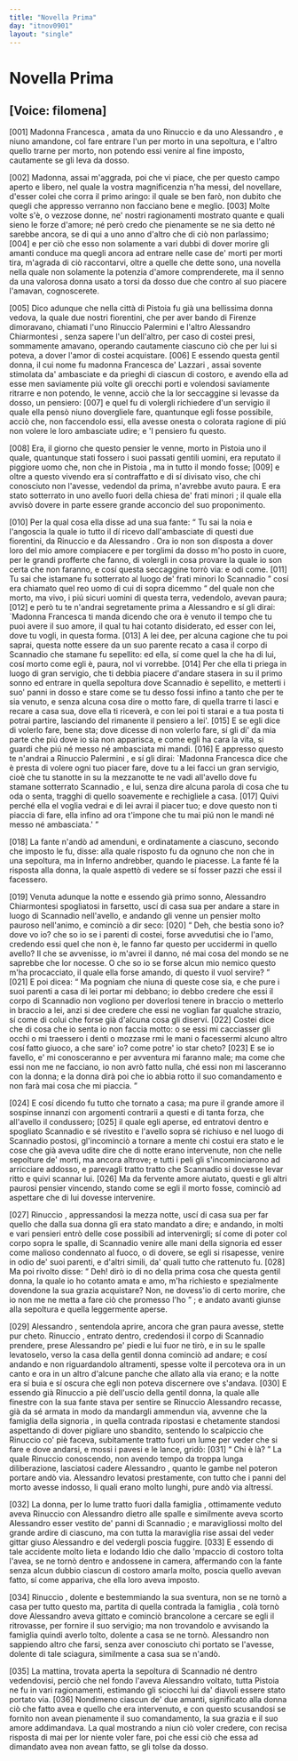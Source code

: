 ```yaml
---
title: "Novella Prima"
day: "itnov0901"
layout: "single"
---
```

<div id="nov0901" type="novella" who="filomena">
 <h1>
  Novella Prima
 </h1>
 <p>
  <h2>
   [Voice: filomena]
  </h2>
 </p>
 <argument>
  <p>
   <a name="p09010001">
    [001]
   </a>
   <name persref="francesca" type="person">
    Madonna Francesca
   </name>
   , amata da uno
   <name persref="rinuccio" type="person">
    Rinuccio
   </name>
   e da uno
   <name persref="alessandrochiarmontesi" type="person">
    Alessandro
   </name>
   , e niuno amandone, col fare entrare l'un per morto in una sepoltura, e l'altro quello trarne per morto, non potendo essi venire al fine imposto, cautamente se gli leva da dosso.
  </p>
 </argument>
 <div3 type="commentary" who="filomena">
  <p>
   <a name="p09010002">
    [002]
   </a>
   Madonna, assai m'aggrada, poi che vi piace, che per questo campo aperto e libero, nel quale la vostra magnificenzia n'ha messi, del novellare, d'esser colei che corra il primo aringo: il quale se ben far&ograve;, non dubito che quegli che appresso verranno non facciano bene e meglio.
   <a name="p09010003">
    [003]
   </a>
   Molte volte s'&egrave;, o vezzose donne, ne' nostri ragionamenti mostrato quante e quali sieno le forze d'amore; n&eacute; per&ograve; credo che pienamente se ne sia detto n&eacute; sarebbe ancora, se di qui a uno anno d'altro che di ci&ograve; non parlassimo;
   <a name="p09010004">
    [004]
   </a>
   e per ci&ograve; che esso non solamente a vari dubbi di dover morire gli amanti conduce ma quegli ancora ad entrare nelle case de' morti per morti tira, m'agrada di ci&ograve; raccontarvi, oltre a quelle che dette sono, una novella nella quale non solamente la potenzia d'amore comprenderete, ma il senno da una valorosa donna usato a torsi da dosso due che contro al suo piacere l'amavan, cognoscerete.
  </p>
 </div3>
 <p>
  <a name="p09010005">
   [005]
  </a>
  Dico adunque che nella citt&agrave; di
  <name placeref="pistoia" type="place">
   Pistoia
  </name>
  fu gi&agrave; una bellissima donna vedova, la quale due nostri fiorentini, che per aver bando di
  <name placeref="firenze" type="place">
   Firenze
  </name>
  dimoravano, chiamati l'uno
  <name persref="rinuccio" type="person">
   Rinuccio Palermini
  </name>
  e l'altro
  <name persref="alessandrochiarmontesi" type="person">
   Alessandro Chiarmontesi
  </name>
  , senza sapere l'un dell'altro, per caso di costei presi, sommamente amavano, operando cautamente ciascuno ci&ograve; che per lui si poteva, a dover l'amor di costei acquistare.
  <a name="p09010006">
   [006]
  </a>
  E essendo questa gentil donna, il cui nome fu madonna
  <name persref="francesca" type="person">
   Francesca de' Lazzari
  </name>
  , assai sovente stimolata da' ambasciate e da prieghi di ciascun di costoro, e avendo ella ad esse men saviamente pi&uacute; volte gli orecchi porti e volendosi saviamente ritrarre e non potendo, le venne, acci&ograve; che la lor seccaggine si levasse da dosso, un pensiero:
  <a name="p09010007">
   [007]
  </a>
  e quel fu di volergli richiedere d'un servigio il quale ella pens&ograve; niuno dovergliele fare, quantunque egli fosse possibile, acci&ograve; che, non faccendolo essi, ella avesse onesta o colorata ragione di pi&uacute; non volere le loro ambasciate udire; e 'l pensiero fu questo.
 </p>
 <p>
  <a name="p09010008">
   [008]
  </a>
  Era, il giorno che questo pensier le venne, morto in
  <name placeref="pistoia" type="place">
   Pistoia
  </name>
  uno il quale, quantunque stati fossero i suoi passati gentili uomini, era reputato il piggiore uomo che, non che in
  <name placeref="pistoia" type="place">
   Pistoia
  </name>
  , ma in tutto il mondo fosse;
  <a name="p09010009">
   [009]
  </a>
  e oltre a questo vivendo era s&iacute; contraffatto e di s&iacute; divisato viso, che chi conosciuto non l'avesse, vedendol da prima, n'avrebbe avuto paura. E era stato sotterrato in uno avello fuori della
  <name placeref="sanfrancesco-0901" type="place">
   chiesa de' frati minori
  </name>
  ; il quale ella avvis&ograve; dovere in parte essere grande acconcio del suo proponimento.
 </p>
 <p>
  <a name="p09010010">
   [010]
  </a>
  Per la qual cosa ella disse ad una sua fante:
  <q direct="unspecified" who="francesca">
   Tu sai la noia e l'angoscia la quale io tutto il d&iacute; ricevo dall'ambasciate di questi due fiorentini, da
   <name persref="rinuccio" type="person">
    Rinuccio
   </name>
   e da
   <name persref="alessandrochiarmontesi" type="person">
    Alessandro
   </name>
   . Ora io non son disposta a dover loro del mio amore compiacere e per torglimi da dosso m'ho posto in cuore, per le grandi profferte che fanno, di volergli in cosa provare la quale io son certa che non faranno, e cos&iacute; questa seccaggine torr&ograve; via: e odi come.
   <a name="p09010011">
    [011]
   </a>
   Tu sai che istamane fu sotterrato al luogo de' frati minori lo
   <name persref="scannadio" type="person">
    Scannadio
   </name>
  </q>
  cos&iacute; era chiamato quel reo uomo di cui di sopra dicemmo
  <q direct="unspecified">
   del quale non che morto, ma vivo, i pi&uacute; sicuri uomini di questa terra, vedendolo, avevan paura;
   <a name="p09010012">
    [012]
   </a>
   e per&ograve; tu te n'andrai segretamente prima a
   <name persref="alessandrochiarmontesi" type="person">
    Alessandro
   </name>
   e s&iacute; gli dirai:
   <name persref="francesca" type="person">
    `Madonna Francesca
   </name>
   ti manda dicendo che ora &egrave; venuto il tempo che tu puoi avere il suo amore, il qual tu hai cotanto disiderato, ed esser con lei, dove tu vogli, in questa forma.
   <a name="p09010013">
    [013]
   </a>
   A lei dee, per alcuna cagione che tu poi saprai, questa notte essere da un suo parente recato a casa il corpo di
   <name persref="scannadio" type="person">
    Scannadio
   </name>
   che stamane fu sepellito: ed ella, s&iacute; come quel la che ha di lui, cos&iacute; morto come egli &egrave;, paura, nol vi vorrebbe.
   <a name="p09010014">
    [014]
   </a>
   Per che ella ti priega in luogo di gran servigio, che ti debbia piacere d'andare stasera in su il primo sonno ed entrare in quella sepoltura dove
   <name persref="scannadio" type="person">
    Scannadio
   </name>
   &egrave; sepellito, e metterti i suo' panni in dosso e stare come se tu desso fossi infino a tanto che per te sia venuto, e senza alcuna cosa dire o motto fare, di quella trarre ti lasci e recare a casa sua, dove ella ti ricever&agrave;, e con lei poi ti starai e a tua posta ti potrai partire, lasciando del rimanente il pensiero a lei'.
   <a name="p09010015">
    [015]
   </a>
   E se egli dice di volerlo fare, bene sta; dove dicesse di non volerlo fare, s&iacute; gli di' da mia parte che pi&uacute; dove io sia non apparisca, e come egli ha cara la vita, si guardi che pi&uacute; n&eacute; messo n&eacute; ambasciata mi mandi.
   <a name="p09010016">
    [016]
   </a>
   E appresso questo te n'andrai a
   <name persref="rinuccio" type="person">
    Rinuccio Palermini
   </name>
   , e s&iacute; gli dirai:
   <name persref="francesca" type="person">
    `Madonna Francesca
   </name>
   dice che &egrave; presta di volere ogni tuo piacer fare, dove tu a lei facci un gran servigio, cio&egrave; che tu stanotte in su la mezzanotte te ne vadi all'avello dove fu stamane sotterrato
   <name persref="scannadio" type="person">
    Scannadio
   </name>
   , e lui, senza dire alcuna parola di cosa che tu oda o senta, tragghi di quello soavemente e rechigliele a casa.
   <a name="p09010017">
    [017]
   </a>
   Quivi perch&eacute; ella el voglia vedrai e di lei avrai il piacer tuo; e dove questo non ti piaccia di fare, ella infino ad ora t'impone che tu mai pi&uacute; non le mandi n&eacute; messo n&eacute; ambasciata.'
  </q>
 </p>
 <p>
  <a name="p09010018">
   [018]
  </a>
  La fante n'and&ograve; ad amenduni, e ordinatamente a ciascuno, secondo che imposto le fu, disse: alla quale risposto fu da ognuno che non che in una sepoltura, ma in Inferno andrebber, quando le piacesse. La fante f&eacute; la risposta alla donna, la quale aspett&ograve; di vedere se s&iacute; fosser pazzi che essi il facessero.
 </p>
 <p>
  <a name="p09010019">
   [019]
  </a>
  Venuta adunque la notte e essendo gi&agrave; primo sonno,
  <name persref="alessandrochiarmontesi" type="person">
   Alessandro Chiarmontesi
  </name>
  spogliatosi in farsetto, usc&iacute; di casa sua per andare a stare in luogo di
  <name persref="scannadio" type="person">
   Scannadio
  </name>
  nell'avello, e andando gli venne un pensier molto pauroso nell'animo, e cominci&ograve; a dir seco:
  <a name="p09010020">
   [020]
  </a>
  <q direct="unspecified" who="alessandro">
   Deh, che bestia sono io? dove vo io? che so io se i parenti di costei, forse avvedutisi che io l'amo, credendo essi quel che non &egrave;, le fanno far questo per uccidermi in quello avello? Il che se avvenisse, io m'avrei il danno, n&eacute; mai cosa del mondo se ne saprebbe che lor nocesse. O che so io se forse alcun mio nemico questo m'ha procacciato, il quale ella forse amando, di questo il vuol servire?
  </q>
  <a name="p09010021">
   [021]
  </a>
  E poi dicea:
  <q direct="unspecified">
   Ma pogniam che niuna di queste cose sia, e che pure i suoi parenti a casa di lei portar mi debbano; io debbo credere che essi il corpo di
   <name persref="scannadio" type="person">
    Scannadio
   </name>
   non vogliono per doverlosi tenere in braccio o metterlo in braccio a lei, anzi si dee credere che essi ne voglian far qualche strazio, s&iacute; come di colui che forse gi&agrave; d'alcuna cosa gli diserv&iacute;.
   <a name="p09010022">
    [022]
   </a>
   Costei dice che di cosa che io senta io non faccia motto: o se essi mi cacciasser gli occhi o mi traessero i denti o mozzase rmi le mani o facessermi alcuno altro cos&iacute; fatto giuoco, a che sare' io? come potre' io star cheto?
   <a name="p09010023">
    [023]
   </a>
   E se io favello, e' mi conosceranno e per avventura mi faranno male; ma come che essi non me ne facciano, io non avr&ograve; fatto nulla, ch&eacute; essi non mi lasceranno con la donna; e la donna dir&agrave; poi che io abbia rotto il suo comandamento e non far&agrave; mai cosa che mi piaccia.
  </q>
 </p>
 <p>
  <a name="p09010024">
   [024]
  </a>
  E cos&iacute; dicendo fu tutto che tornato a casa; ma pure il grande amore il sospinse innanzi con argomenti contrarii a questi e di tanta forza, che all'avello il condussero;
  <a name="p09010025">
   [025]
  </a>
  il quale egli aperse, ed entratovi dentro e spogliato
  <name persref="scannadio" type="person">
   Scannadio
  </name>
  e s&eacute; rivestito e l'avello sopra s&eacute; richiuso e nel luogo di
  <name persref="scannadio" type="person">
   Scannadio
  </name>
  postosi, gl'incominci&ograve; a tornare a mente chi costui era stato e le cose che gi&agrave; aveva udite dire che di notte erano intervenute, non che nelle sepolture de' morti, ma ancora altrove; e tutti i peli gli s'incominciarono ad arricciare addosso, e parevagli tratto tratto che
  <name persref="scannadio" type="person">
   Scannadio
  </name>
  si dovesse levar ritto e quivi scannar lui.
  <a name="p09010026">
   [026]
  </a>
  Ma da fervente amore aiutato, questi e gli altri paurosi pensier vincendo, stando come se egli il morto fosse, cominci&ograve; ad aspettare che di lui dovesse intervenire.
 </p>
 <p>
  <a name="p09010027">
   [027]
  </a>
  <name persref="rinuccio" type="person">
   Rinuccio
  </name>
  , appressandosi la mezza notte, usc&iacute; di casa sua per far quello che dalla sua donna gli era stato mandato a dire; e andando, in molti e vari pensieri entr&ograve; delle cose possibili ad intervenirgli; s&iacute; come di poter col corpo sopra le spalle, di
  <name persref="scannadio" type="person">
   Scannadio
  </name>
  venire alle mani della signoria ed esser come malioso condennato al fuoco, o di dovere, se egli si risapesse, venire in odio de' suoi parenti, e d'altri simili, da' quali tutto che rattenuto fu.
  <a name="p09010028">
   [028]
  </a>
  Ma poi rivolto disse:
  <q direct="unspecified" who="rinuccio">
   Deh! dir&ograve; io di no della prima cosa che questa gentil donna, la quale io ho cotanto amata e amo, m'ha richiesto e spezialmente dovendone la sua grazia acquistare? Non, ne dovess'io di certo morire, che io non me ne metta a fare ci&ograve; che promesso l'ho
  </q>
  ; e andato avanti giunse alla sepoltura e quella leggermente aperse.
 </p>
 <p>
  <a name="p09010029">
   [029]
  </a>
  <name persref="alessandrochiarmontesi" type="person">
   Alessandro
  </name>
  , sentendola aprire, ancora che gran paura avesse, stette pur cheto.
  <name persref="rinuccio" type="person">
   Rinuccio
  </name>
  , entrato dentro, credendosi il corpo di
  <name persref="scannadio" type="person">
   Scannadio
  </name>
  prendere, prese
  <name persref="alessandrochiarmontesi" type="person">
   Alessandro
  </name>
  pe' piedi e lui fuor ne tir&ograve;, e in su le spalle levatoselo, verso la casa della gentil donna cominci&ograve; ad andare; e cos&iacute; andando e non riguardandolo altramenti, spesse volte il percoteva ora in un canto e ora in un altro d'alcune panche che allato alla via erano; e la notte era s&iacute; buia e s&iacute; oscura che egli non poteva discernere ove s'andava.
  <a name="p09010030">
   [030]
  </a>
  E essendo gi&agrave;
  <name persref="rinuccio" type="person">
   Rinuccio
  </name>
  a pi&egrave; dell'uscio della gentil donna, la quale alle finestre con la sua fante stava per sentire se
  <name persref="rinuccio" type="person">
   Rinuccio
  </name>
  <name persref="alessandrochiarmontesi" type="person">
   Alessandro
  </name>
  recasse, gi&agrave; da s&eacute; armata in modo da mandargli ammendun via, avvenne che la
  <name persref="famiglia-0901" type="person">
   famiglia della signoria
  </name>
  , in quella contrada ripostasi e chetamente standosi aspettando di dover pigliare uno sbandito, sentendo lo scalpiccio che
  <name persref="rinuccio" type="person">
   Rinuccio
  </name>
  co' pi&egrave; faceva, subitamente tratto fuori un lume per veder che si fare e dove andarsi, e mossi i pavesi e le lance, grid&ograve;:
  <a name="p09010031">
   [031]
  </a>
  <q direct="unspecified" who="famiglia-0901">
   Chi &egrave; l&agrave;?
  </q>
  La quale
  <name persref="rinuccio" type="person">
   Rinuccio
  </name>
  conoscendo, non avendo tempo da troppa lunga diliberazione, lasciatosi cadere
  <name persref="alessandrochiarmontesi" type="person">
   Alessandro
  </name>
  , quanto le gambe nel poteron portare and&ograve; via.
  <name persref="alessandrochiarmontesi" type="person">
   Alessandro
  </name>
  levatosi prestamente, con tutto che i panni del morto avesse indosso, li quali erano molto lunghi, pure and&ograve; via altress&iacute;.
 </p>
 <p>
  <a name="p09010032">
   [032]
  </a>
  La donna, per lo lume tratto fuori dalla
  <name persref="famiglia-0901" type="person">
   famiglia
  </name>
  , ottimamente veduto aveva
  <name persref="rinuccio" type="person">
   Rinuccio
  </name>
  con
  <name persref="alessandrochiarmontesi" type="person">
   Alessandro
  </name>
  dietro alle spalle e similmente aveva scorto
  <name persref="alessandrochiarmontesi" type="person">
   Alessandro
  </name>
  esser vestito de' panni di
  <name persref="scannadio" type="person">
   Scannadio
  </name>
  ; e maravigliossi molto del grande ardire di ciascuno, ma con tutta la maraviglia rise assai del veder gittar giuso
  <name persref="alessandrochiarmontesi" type="person">
   Alessandro
  </name>
  e del vedergli poscia fuggire.
  <a name="p09010033">
   [033]
  </a>
  E essendo di tale accidente molto lieta e lodando Idio che dallo 'mpaccio di costoro tolta l'avea, se ne torn&ograve; dentro e andossene in camera, affermando con la fante senza alcun dubbio ciascun di costoro amarla molto, poscia quello avevan fatto, s&iacute; come appariva, che ella loro aveva imposto.
 </p>
 <p>
  <a name="p09010034">
   [034]
  </a>
  <name persref="rinuccio" type="person">
   Rinuccio
  </name>
  , dolente e bestemmiando la sua sventura, non se ne torn&ograve; a casa per tutto questo ma, partita di quella contrada la
  <name persref="famiglia-0901" type="person">
   famiglia
  </name>
  , col&agrave; torn&ograve; dove
  <name persref="alessandrochiarmontesi" type="person">
   Alessandro
  </name>
  aveva gittato e cominci&ograve; brancolone a cercare se egli il ritrovasse, per fornire il suo servigio; ma non trovandolo e avvisando la
  <name persref="famiglia-0901" type="person">
   famiglia
  </name>
  quindi averlo tolto, dolente a casa se ne torn&ograve;.
  <name persref="alessandrochiarmontesi" type="person">
   Alessandro
  </name>
  non sappiendo altro che farsi, senza aver conosciuto chi portato se l'avesse, dolente di tale sciagura, similmente a casa sua se n'and&ograve;.
 </p>
 <p>
  <a name="p09010035">
   [035]
  </a>
  La mattina, trovata aperta la sepoltura di
  <name persref="scannadio" type="person">
   Scannadio
  </name>
  n&eacute; dentro vedendovisi, perci&ograve; che nel fondo l'aveva
  <name persref="alessandrochiarmontesi" type="person">
   Alessandro
  </name>
  voltato, tutta
  <name placeref="pistoia" type="place">
   Pistoia
  </name>
  ne fu in vari ragionamenti, estimando gli sciocchi lui da' diavoli essere stato portato via.
  <a name="p09010036">
   [036]
  </a>
  Nondimeno ciascun de' due amanti, significato alla donna ci&ograve; che fatto avea e quello che era intervenuto, e con questo scusandosi se fornito non avean pienamente il suo comandamento, la sua grazia e il suo amore addimandava. La qual mostrando a niun ci&ograve; voler credere, con recisa risposta di mai per lor niente voler fare, poi che essi ci&ograve; che essa ad dimandato avea non avean fatto, se gli tolse da dosso.
 </p>
</div>